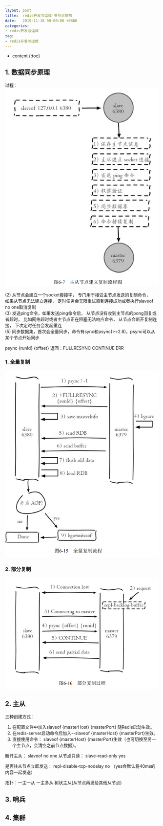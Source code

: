 ```yaml
---
layout: post
title:  redis开发与运维-多节点架构
date:   2019-11-18 08:00:00 +0800
categories: 
- redis开发与运维
tag: 
- redis开发与运维
---
```


* content
{:toc}

## 1. 数据同步原理
过程：   
![](/styles/images/other/redis15.png)   

(2) 从节点会建立一个socket套接字， 专门用于接受主节点发送的复制命令，   
如果从节点无法建立连接， 定时任务会无限重试直到连接成功或者执行slaveof no one取消复制   
(3) 发送ping命令，如果发送ping命令后， 从节点没有收到主节点的pong回复或者超时， 比如网络超时或者主节点正在阻塞无法响应命令， 从节点会断开复制连接， 下次定时任务会发起重连   
(5) 同步数据集，首次会全量同步，命令有sync和psync(>=2.8)，psync可以从某个节点开始同步

psync {runId} {offset}   返回：FULLRESYNC CONTINUE ERR

### 1. 全量复制

![](/styles/images/other/redis16.png)   

### 2. 部分复制

![](/styles/images/other/redis17.png)   

## 2. 主从
三种创建方式：
1. 在配置文件中加入slaveof {masterHost} {masterPort} 随Redis启动生效。
2. 在redis-server启动命令后加入--slaveof {masterHost} {masterPort}生效。
3. 直接使用命令： slaveof {masterHost} {masterPort}生效（也可切换至另一个主节点，会清空之前节点数据）。

断开主从： slaveof no one
从节点只读： slave-read-only yes

是否往从节点立即发送： repl-disable-tcp-nodelay no （yes会默认将40ms的内容一起发送）

拓扑：一主一从 一主多从 树状主从(从节点再发给其他从节点)

## 3. 哨兵

## 4. 集群
